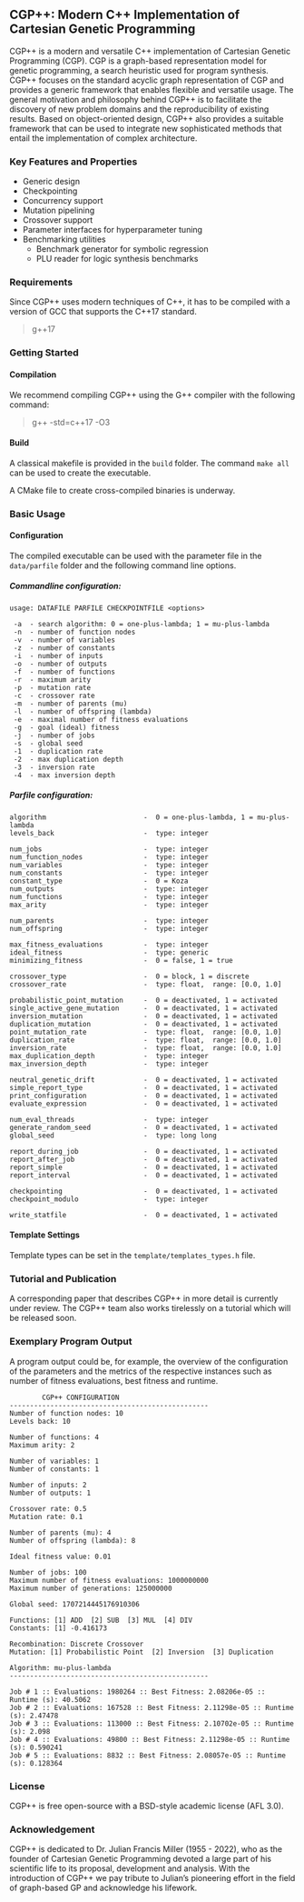 ## CGP++: Modern C++ Implementation of Cartesian Genetic Programming

CGP++ is a modern and versatile C++ implementation of Cartesian Genetic Programming (CGP). CGP is a graph-based
representation model for genetic programming, a search heuristic used for program synthesis. CGP++ focuses on the standard acyclic graph representation of CGP
and provides a generic framework that enables flexible and versatile usage. The general motivation and philosophy behind CGP++ 
is to facilitate the discovery of new problem domains and the reproducibility of existing results. Based on object-oriented design,
CGP++ also provides a suitable framework that can be used to integrate new sophisticated methods that entail the implementation of complex architecture. 

### Key Features and Properties

- Generic design
- Checkpointing
- Concurrency support
- Mutation pipelining
- Crossover support
- Parameter interfaces for hyperparameter tuning 
- Benchmarking utilities
  - Benchmark generator for symbolic regression
  - PLU reader for logic synthesis benchmarks
  
### Requirements

Since CGP++ uses modern techniques of C++, it has to be compiled with a version of GCC that supports the C++17 standard. 
> g++17

### Getting Started

#### Compilation 

We recommend compiling CGP++ using the G++ compiler with the following command: 
> g++ -std=c++17 -O3

#### Build 

A classical makefile is provided in the ```build``` folder. The command ```make all``` can be used to create the executable.

A CMake file to create cross-compiled binaries is underway. 

### Basic Usage 

#### Configuration 

The compiled executable can be used with the parameter file in the ```data/parfile``` folder and the 
following command line options.

##### Commandline configuration:
```
usage: DATAFILE PARFILE CHECKPOINTFILE <options>

 -a  - search algorithm: 0 = one-plus-lambda; 1 = mu-plus-lambda 
 -n  - number of function nodes  
 -v  - number of variables  
 -z  - number of constants 
 -i  - number of inputs  
 -o  - number of outputs 
 -f  - number of functions 
 -r  - maximum arity
 -p  - mutation rate
 -c  - crossover rate 
 -m  - number of parents (mu) 
 -l  - number of offspring (lambda) 
 -e  - maximal number of fitness evaluations
 -g  - goal (ideal) fitness 
 -j  - number of jobs
 -s  - global seed
 -1  - duplication rate 
 -2  - max duplication depth 
 -3  - inversion rate 
 -4  - max inversion depth 
```

##### Parfile configuration:
  
```
algorithm                        -  0 = one-plus-lambda, 1 = mu-plus-lambda 
levels_back                      -  type: integer

num_jobs                         -  type: integer 
num_function_nodes               -  type: integer 
num_variables                    -  type: integer
num_constants                    -  type: integer
constant_type                    -  0 = Koza 
num_outputs                      -  type: integer 
num_functions                    -  type: integer 
max_arity                        -  type: integer 

num_parents                      -  type: integer 
num_offspring                    -  type: integer

max_fitness_evaluations          -  type: integer  
ideal_fitness                    -  type: generic 
minimizing_fitness               -  0 = false, 1 = true 

crossover_type                   -  0 = block, 1 = discrete 
crossover_rate                   -  type: float,  range: [0.0, 1.0]

probabilistic_point_mutation     -  0 = deactivated, 1 = activated
single_active_gene_mutation      -  0 = deactivated, 1 = activated
inversion_mutation               -  0 = deactivated, 1 = activated
duplication_mutation             -  0 = deactivated, 1 = activated
point_mutation_rate              -  type: float,  range: [0.0, 1.0]
duplication_rate                 -  type: float,  range: [0.0, 1.0]
inversion_rate                   -  type: float,  range: [0.0, 1.0]  
max_duplication_depth            -  type: integer
max_inversion_depth              -  type: integer

neutral_genetic_drift            -  0 = deactivated, 1 = activated
simple_report_type               -  0 = deactivated, 1 = activated
print_configuration              -  0 = deactivated, 1 = activated  
evaluate_expression              -  0 = deactivated, 1 = activated

num_eval_threads                 -  type: integer   
generate_random_seed             -  0 = deactivated, 1 = activated
global_seed                      -  type: long long

report_during_job                -  0 = deactivated, 1 = activated
report_after_job                 -  0 = deactivated, 1 = activated
report_simple                    -  0 = deactivated, 1 = activated
report_interval	                 -  0 = deactivated, 1 = activated

checkpointing                    -  0 = deactivated, 1 = activated
checkpoint_modulo                -  type: integer

write_statfile                   -  0 = deactivated, 1 = activated
```

#### Template Settings 

Template types can be set in the ```template/templates_types.h``` file.  

### Tutorial and Publication

A corresponding paper that describes CGP++ in more detail is currently under review. The CGP++ team also works tirelessly
on a tutorial which will be released soon. 

### Exemplary Program Output

A program output could be, for example, the overview of the configuration of the parameters and the metrics of the respective instances 
such as number of fitness evaluations, best fitness and runtime.  

```
		CGP++ CONFIGURATION
-------------------------------------------------
Number of function nodes: 10
Levels back: 10

Number of functions: 4
Maximum arity: 2

Number of variables: 1
Number of constants: 1

Number of inputs: 2
Number of outputs: 1

Crossover rate: 0.5
Mutation rate: 0.1

Number of parents (mu): 4
Number of offspring (lambda): 8

Ideal fitness value: 0.01

Number of jobs: 100
Maximum number of fitness evaluations: 1000000000
Maximum number of generations: 125000000

Global seed: 1707214445176910306

Functions: [1] ADD  [2] SUB  [3] MUL  [4] DIV  
Constants: [1] -0.416173  

Recombination: Discrete Crossover
Mutation: [1] Probabilistic Point  [2] Inversion  [3] Duplication  

Algorithm: mu-plus-lambda
-------------------------------------------------

Job # 1 :: Evaluations: 1980264 :: Best Fitness: 2.08206e-05 :: Runtime (s): 40.5062
Job # 2 :: Evaluations: 167528 :: Best Fitness: 2.11298e-05 :: Runtime (s): 2.47478
Job # 3 :: Evaluations: 113000 :: Best Fitness: 2.10702e-05 :: Runtime (s): 2.098
Job # 4 :: Evaluations: 49800 :: Best Fitness: 2.11298e-05 :: Runtime (s): 0.590241
Job # 5 :: Evaluations: 8832 :: Best Fitness: 2.08057e-05 :: Runtime (s): 0.128364
```
### License 
CGP++ is free open-source with a BSD-style academic license (AFL 3.0).

### Acknowledgement

CGP++ is dedicated to Dr. Julian Francis Miller (1955 - 2022), who as
the founder of Cartesian Genetic Programming devoted a large part
of his scientific life to its proposal, development and analysis. With
the introduction of CGP++ we pay tribute to Julian’s pioneering
effort in the field of graph-based GP and acknowledge his lifework.

